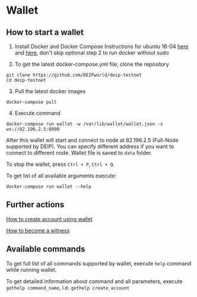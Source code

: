 # Wallet

## How to start a wallet

1. Install Docker and Docker Compose
Instructions for ubuntu 16-04 [here](https://www.digitalocean.com/community/tutorials/how-to-install-and-use-docker-on-ubuntu-16-04) and [here](https://docs.docker.com/compose/install/#prerequisites), don't skip optional step 2 to run docker without sudo

2. To get the latest docker-compose.yml file, clone the repository
```
git clone https://github.com/DEIPworld/deip-testnet
cd deip-testnet
```

3. Pull the latest docker images
```
docker-compose pull
```

4. Execute command
```
docker-compose run wallet -w /var/lib/wallet/wallet.json -s ws://82.196.2.5:8090
```
After this wallet will start and connect to node at 82.196.2.5 (Full-Node supported by DEIP). You can specify different address if you want to connect to different node.
Wallet file is saved to `data` folder.

To stop the wallet, press `Ctrl + P`, `Ctrl + Q`.

To get list of all available arguments execute:
```
docker-compose run wallet --help
```

## Further actions

[How to create account using wallet](https://github.com/DEIPworld/deip-testnet/blob/master/docs/create-account-using-wallet.md)

[How to become a witness](https://github.com/DEIPworld/deip-testnet/blob/master/docs/how-to-become-a-witness.md)

## Available commands
To get full list of all commands supported by wallet, execute `help` command while running wallet.

To get detailed information about command and all parameters, execute `gethelp command_name`, i.e. `gethelp create_account`